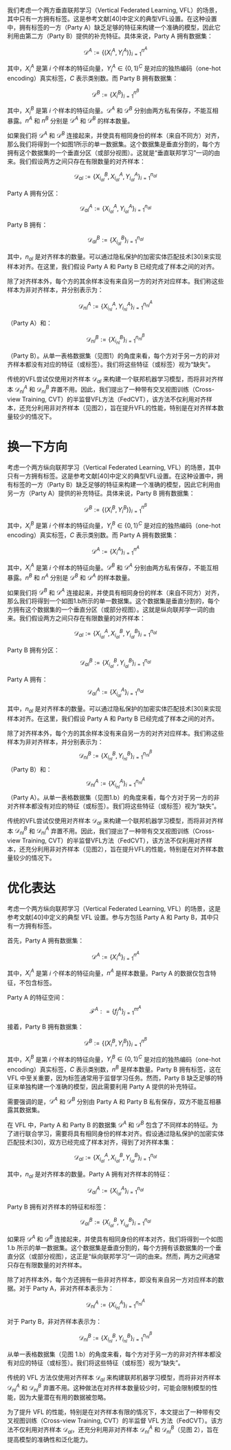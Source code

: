我们考虑一个两方垂直联邦学习（Vertical Federated Learning, VFL）的场景，其中只有一方拥有标签。这是参考文献[40]中定义的典型VFL设置。在这种设置中，拥有标签的一方（Party A）缺乏足够的特征来构建一个准确的模型，因此它利用由第二方（Party B）提供的补充特征。具体来说，Party A 拥有数据集：

$$
\mathcal{D}^A := \{(X^A_i, Y^A_i)\}_{i=1}^{n^A}
$$

其中，$X^A_i$ 是第 $i$ 个样本的特征向量，$Y^A_i \in \{0,1\}^C$ 是对应的独热编码（one-hot encoding）真实标签，$C$ 表示类别数。而 Party B 拥有数据集：

$$
\mathcal{D}^B := \{X^B_i\}_{i=1}^{n^B}
$$

其中，$X^B_i$ 是第 $i$ 个样本的特征向量。$\mathcal{D}^A$ 和 $\mathcal{D}^B$ 分别由两方私有保存，不能互相暴露。$n^A$ 和 $n^B$ 分别是 $\mathcal{D}^A$ 和 $\mathcal{D}^B$ 的样本数量。

如果我们将 $\mathcal{D}^A$ 和 $\mathcal{D}^B$ 连接起来，并使具有相同身份的样本（来自不同方）对齐，那么我们将得到一个如图1所示的单一数据集。这个数据集是垂直分割的，每个方拥有这个数据集的一个垂直分区（或部分视图）。这就是“垂直联邦学习”一词的由来。我们假设两方之间只存在有限数量的对齐样本：

$$
\mathcal{D}_{al} := \{X^B_{i_{al}}, X^A_{i_{al}}, Y^A_{i_{al}}\}_{i=1}^{n_{al}}
$$

Party A 拥有分区：

$$
\mathcal{D}^A_{al} := \{X^A_{i_{al}}, Y^A_{i_{al}}\}_{i=1}^{n_{al}}
$$

Party B 拥有：

$$
\mathcal{D}^B_{al} := \{X^B_{i_{al}}\}_{i=1}^{n_{al}}
$$

其中，$n_{al}$ 是对齐样本的数量。可以通过隐私保护的加密实体匹配技术[30]来实现样本对齐。在这里，我们假设 Party A 和 Party B 已经完成了样本之间的对齐。

除了对齐样本外，每个方的其余样本没有来自另一方的对齐对应样本。我们称这些样本为非对齐样本，并分别表示为：

$$
\mathcal{D}^A_{nl} := \{X^A_{i_{nl}}, Y^A_{i_{nl}}\}_{i=1}^{n^A_{nl}}
$$

（Party A）和：

$$
\mathcal{D}^B_{nl} := \{X^B_{i_{nl}}\}_{i=1}^{n^B_{nl}}
$$

（Party B）。从单一表格数据集（见图1）的角度来看，每个方对于另一方的非对齐样本都没有对应的特征（或标签）。我们将这些特征（或标签）视为“缺失”。

传统的VFL尝试仅使用对齐样本 $\mathcal{D}_{al}$ 来构建一个联邦机器学习模型，而将非对齐样本 $\mathcal{D}^A_{nl}$ 和 $\mathcal{D}^B_{nl}$ 弃置不用。因此，我们提出了一种带有交叉视图训练（Cross-view Training, CVT）的半监督VFL方法（FedCVT），该方法不仅利用对齐样本，还充分利用非对齐样本（见图2），旨在提升VFL的性能，特别是在对齐样本数量较少的情况下。

# 换一下方向

考虑一个两方纵向联邦学习（Vertical Federated Learning, VFL）的场景，其中只有一方拥有标签。这是参考文献[40]中定义的典型VFL设置。在这种设置中，拥有标签的一方（Party B）缺乏足够的特征来构建一个准确的模型，因此它利用由另一方（Party A）提供的补充特征。具体来说，Party B 拥有数据集：

$$
\mathcal{D}^B := \{(X^B_i, Y^B_i)\}_{i=1}^{n^B}
$$

其中，$X^B_i$ 是第 $i$ 个样本的特征向量，$Y^B_i \in \{0,1\}^C$ 是对应的独热编码（one-hot encoding）真实标签，$C$ 表示类别数。而 Party A 拥有数据集：

$$
\mathcal{D}^A := \{X^A_i\}_{i=1}^{n^A}
$$

其中，$X^A_i$ 是第 $i$ 个样本的特征向量。$\mathcal{D}^B$ 和 $\mathcal{D}^A$ 分别由两方私有保存，不能互相暴露。$n^B$ 和 $n^A$ 分别是 $\mathcal{D}^B$ 和 $\mathcal{D}^A$ 的样本数量。

如果我们将 $\mathcal{D}^B$ 和 $\mathcal{D}^A$ 连接起来，并使具有相同身份的样本（来自不同方）对齐，那么我们将得到一个如图1.b所示的单一数据集。这个数据集是垂直分割的，每个方拥有这个数据集的一个垂直分区（或部分视图）。这就是纵向联邦学一词的由来。我们假设两方之间只存在有限数量的对齐样本：

$$
\mathcal{D}_{al} := \{X^A_{i_{al}}, X^B_{i_{al}}, Y^B_{i_{al}}\}_{i=1}^{n_{al}}
$$

Party B 拥有分区：
$$
\mathcal{D}^B_{al} := \{X^B_{i_{al}}, Y^B_{i_{al}}\}_{i=1}^{n_{al}}
$$

Party A 拥有：
$$
\mathcal{D}^A_{al} := \{X^A_{i_{al}}\}_{i=1}^{n_{al}}
$$

其中，$n_{al}$ 是对齐样本的数量。可以通过隐私保护的加密实体匹配技术[30]来实现样本对齐。在这里，我们假设 Party A 和 Party B 已经完成了样本之间的对齐。

除了对齐样本外，每个方的其余样本没有来自另一方的对齐对应样本。我们称这些样本为非对齐样本，并分别表示为：
$$
\mathcal{D}^B_{nl} := \{X^B_{i_{nl}}, Y^B_{i_{nl}}\}_{i=1}^{n^B_{nl}}
$$
（Party B）和：
$$
\mathcal{D}^A_{nl} := \{X^A_{i_{nl}}\}_{i=1}^{n^A_{nl}}
$$
（Party A）。从单一表格数据集（见图1.b）的角度来看，每个方对于另一方的非对齐样本都没有对应的特征（或标签）。我们将这些特征（或标签）视为“缺失”。

传统的VFL尝试仅使用对齐样本 $\mathcal{D}_{al}$ 来构建一个联邦机器学习模型，而将非对齐样本 $\mathcal{D}^B_{nl}$ 和 $\mathcal{D}^A_{nl}$ 弃置不用。因此，我们提出了一种带有交叉视图训练（Cross-view Training, CVT）的半监督VFL方法（FedCVT），该方法不仅利用对齐样本，还充分利用非对齐样本（见图2），旨在提升VFL的性能，特别是在对齐样本数量较少的情况下。

# 优化表达

考虑一个两方纵向联邦学习（Vertical Federated Learning, VFL）的场景，这是参考文献[40]中定义的典型 VFL 设置。参与方包括 Party A 和 Party B，其中只有一方拥有标签。

首先，Party A 拥有数据集：

$$
\mathcal{D}^A := \{X^A_i\}_{i=1}^{n^A}
$$

其中，$X^A_i$ 是第 $i$ 个样本的特征向量，$n^A$ 是样本数量。Party A 的数据仅包含特征，不包含标签。

Party A 的特征空间：
$$
\mathcal{F}^A: = \{ f_j^A\} _{j = 1}^{{m^A}}
$$




接着，Party B 拥有数据集：

$$
\mathcal{D}^B := \{(X^B_i, Y^B_i)\}_{i=1}^{n^B}
$$

其中，$X^B_i$ 是第 $i$ 个样本的特征向量，$Y^B_i \in \{0,1\}^C$ 是对应的独热编码（one-hot encoding）真实标签，$C$ 表示类别数，$n^B$ 是样本数量。Party B 拥有标签，这在 VFL 中至关重要，因为标签通常用于监督学习任务。然而，Party B 缺乏足够的特征来单独构建一个准确的模型，因此需要利用 Party A 提供的补充特征。

需要强调的是，$\mathcal{D}^A$ 和 $\mathcal{D}^B$ 分别由 Party A 和 Party B 私有保存，双方不能互相暴露其数据集。

在 VFL 中，Party A 和 Party B 的数据集 $\mathcal{D}^A$ 和 $\mathcal{D}^B$ 包含了不同样本的特征。为了进行联合学习，需要将具有相同身份的样本对齐。假设通过隐私保护的加密实体匹配技术[30]，双方已经完成了样本对齐，得到了对齐样本集：

$$
\mathcal{D}_{al} := \{X^A_{i_{al}}, X^B_{i_{al}}, Y^B_{i_{al}}\}_{i=1}^{n_{al}}
$$

其中，$n_{al}$ 是对齐样本的数量。Party A 拥有对齐样本的特征：

$$
\mathcal{D}^A_{al} := \{X^A_{i_{al}}\}_{i=1}^{n_{al}}
$$

Party B 拥有对齐样本的特征和标签：

$$
\mathcal{D}^B_{al} := \{X^B_{i_{al}}, Y^B_{i_{al}}\}_{i=1}^{n_{al}}
$$

如果将 $\mathcal{D}^A$ 和 $\mathcal{D}^B$ 连接起来，并使具有相同身份的样本对齐，我们将得到一个如图 1.b 所示的单一数据集。这个数据集是垂直分割的，每个方拥有该数据集的一个垂直分区（或部分视图），这正是“纵向联邦学习”一词的由来。然而，两方之间通常只存在有限数量的对齐样本。

除了对齐样本外，每个方还拥有一些非对齐样本，即没有来自另一方对应样本的数据。对于 Party A，非对齐样本表示为：

$$
\mathcal{D}^A_{nl} := \{X^A_{i_{nl}}\}_{i=1}^{n^A_{nl}}
$$

对于 Party B，非对齐样本表示为：

$$
\mathcal{D}^B_{nl} := \{X^B_{i_{nl}}, Y^B_{i_{nl}}\}_{i=1}^{n^B_{nl}}
$$

从单一表格数据集（见图 1.b）的角度来看，每个方对于另一方的非对齐样本都没有对应的特征（或标签）。我们将这些特征（或标签）视为“缺失”。

传统的 VFL 方法仅使用对齐样本 $\mathcal{D}_{al}$ 来构建联邦机器学习模型，而将非对齐样本 $\mathcal{D}^A_{nl}$ 和 $\mathcal{D}^B_{nl}$ 弃置不用。这种做法在对齐样本数量较少时，可能会限制模型的性能，因为大量潜在有用的数据被忽略。

为了提升 VFL 的性能，特别是在对齐样本有限的情况下，本文提出了一种带有交叉视图训练（Cross-view Training, CVT）的半监督 VFL 方法（FedCVT）。该方法不仅利用对齐样本 $\mathcal{D}_{al}$，还充分利用非对齐样本 $\mathcal{D}^A_{nl}$ 和 $\mathcal{D}^B_{nl}$（见图 2），旨在提高模型的准确性和泛化能力。

